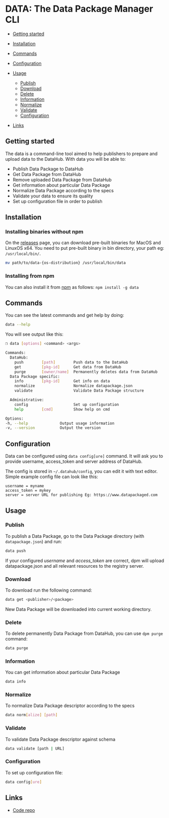 # DATA: The Data Package Manager CLI

- [Getting started](#getting-started)
- [Installation](#installation)
- [Commands](#commands)
- [Configuration](#configuration)
- [Usage](#usage)
    - [Publish](#publish)
    - [Download](#download)
    - [Delete](#delete)
    - [Information](#information)
    - [Normalize](#normalize)
    - [Validate](#validate)
    - [Configuration](#configuration)
    
- [Links](#links)

## Getting started

The data is a command-line tool aimed to help publishers to prepare and upload data to the DataHub. With data you will be able to:

* Publish Data Package to DataHub
* Get Data Package from DataHub
* Remove uploaded Data Package from DataHub
* Get information about particular Data Package
* Normalize Data Package according to the specs
* Validate your data to ensure its quality
* Set up configuration file in order to publish

## Installation

### Installing binaries without npm

On the [releases](https://github.com/datopian/datahub-cli/releases) page, you can download pre-built binaries for MacOS and LinuxOS x64. You need to put pre-built binary in bin directory, your path eg: `/usr/local/bin/`.
 
```bash
mv path/to/data-{os-distribution} /usr/local/bin/data
```

### Installing from npm

You can also install it from [npm]() as follows:
`npm install -g data`

## Commands

You can see the latest commands and get help by doing:

```bash
data --help
```

You will see output like this:

```bash
❒ data [options] <command> <args>

Commands:
  DataHub:
    push        [path]        Push data to the DataHub
    get         [pkg-id]      Get data from DataHub
    purge       [owner/name]  Permanently deletes data from DataHub
  Data Package specific:
    info        [pkg-id]      Get info on data
    normalize                 Normalize datapackage.json
    validate                  Validate Data Package structure

  Administrative:
    config                    Set up configuration
    help        [cmd]         Show help on cmd

Options:
-h, --help              Output usage information
-v, --version           Output the version

```

## Configuration

Data can be configured using `data config[ure]` command. It will ask you
to provide username, access_token and server address of DataHub.

The config is stored in `~/.datahub/config`, you can edit it with text editor.
Simple example config file can look like this:

```
username = myname
access_token = mykey
server = server URL for publishing Eg: https://www.datapackaged.com
```

## Usage

### Publish

To publish a Data Package, go to the Data Package directory (with `datapackage.json`) and
run:

```bash
data push
```

If your configured *username* and *access_token* are correct, dpm will
upload datapackage.json and all relevant resources to the registry server.

### Download

To download run the following command:
```bash
data get <publisher>/<package>
```
New Data Package will be downloaded into current working directory. 

### Delete

To delete permanently Data Package from DataHub, you can use `dpm purge` command:

```bash
data purge
```

### Information

You can get information about particular Data Package

```bash
data info
```

### Normalize

To normalize Data Package descriptor according to the specs

```bash
data norm[alize] [path]
```
### Validate

To validate Data Package descriptor against schema

```bash
data validate [path | URL]
```
### Configuration

To set up configuration file:
```bash
data config[ure]
```

## Links

- [Code repo](https://github.com/datopian/datahub-cli)
